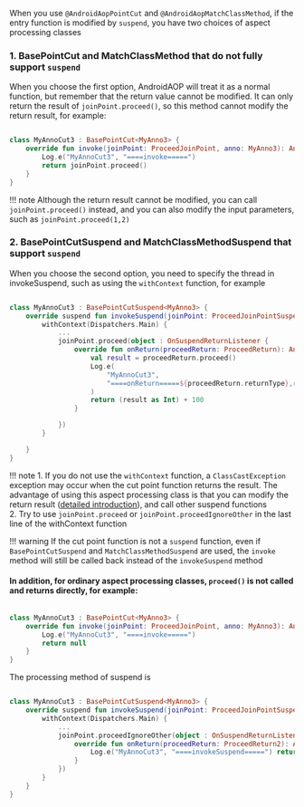 When you use `@AndroidAopPointCut` and `@AndroidAopMatchClassMethod`, if the entry function is modified by `suspend`, you have two choices of aspect processing classes

### 1. BasePointCut and MatchClassMethod that do not fully support `suspend`

When you choose the first option, AndroidAOP will treat it as a normal function, but remember that the return value cannot be modified. It can only return the result of `joinPoint.proceed()`, so this method cannot modify the return result, for example:

```kotlin

class MyAnnoCut3 : BasePointCut<MyAnno3> {
    override fun invoke(joinPoint: ProceedJoinPoint, anno: MyAnno3): Any? {
        Log.e("MyAnnoCut3", "====invoke=====")
        return joinPoint.proceed()
    }
}
```

!!! note
    Although the return result cannot be modified, you can call `joinPoint.proceed()` instead, and you can also modify the input parameters, such as `joinPoint.proceed(1,2)`

### 2. BasePointCutSuspend and MatchClassMethodSuspend that support `suspend`

When you choose the second option, you need to specify the thread in invokeSuspend, such as using the `withContext` function, for example

```kotlin

class MyAnnoCut3 : BasePointCutSuspend<MyAnno3> {
    override suspend fun invokeSuspend(joinPoint: ProceedJoinPointSuspend, anno: MyAnno3) {
        withContext(Dispatchers.Main) {
            ...
            joinPoint.proceed(object : OnSuspendReturnListener {
                override fun onReturn(proceedReturn: ProceedReturn): Any? {
                    val result = proceedReturn.proceed()
                    Log.e(
                        "MyAnnoCut3",
                        "====onReturn=====${proceedReturn.returnType},result=$result"
                    )
                    return (result as Int) + 100
                }

            })
        }

    }
}
```

!!! note
    1. If you do not use the `withContext` function, a `ClassCastException` exception may occur when the cut point function returns the result. The advantage of using this aspect processing class is that you can modify the return result ([detailed introduction](https://flyjingfish.github.io/AndroidAOP/Pointcut_return/#suspend-function)), and call other suspend functions <br>
    2. Try to use `joinPoint.proceed` or `joinPoint.proceedIgnoreOther` in the last line of the withContext function

!!! warning
    If the cut point function is not a `suspend` function, even if `BasePointCutSuspend` and `MatchClassMethodSuspend` are used, the `invoke` method will still be called back instead of the `invokeSuspend` method

#### In addition, for ordinary aspect processing classes, `proceed()` is not called and returns directly, for example:

```kotlin

class MyAnnoCut3 : BasePointCut<MyAnno3> {
    override fun invoke(joinPoint: ProceedJoinPoint, anno: MyAnno3): Any? {
        Log.e("MyAnnoCut3", "====invoke=====")
        return null
    }
}
```
The processing method of suspend is

```kotlin

class MyAnnoCut3 : BasePointCutSuspend<MyAnno3> {
    override suspend fun invokeSuspend(joinPoint: ProceedJoinPointSuspend, anno: MyAnno3) {
        withContext(Dispatchers.Main) {
            ...
            joinPoint.proceedIgnoreOther(object : OnSuspendReturnListener2 {
                override fun onReturn(proceedReturn: ProceedReturn2): Any? {
                    Log.e("MyAnnoCut3", "====invokeSuspend=====") return null
                }
            })
        }
    }
} 
```
